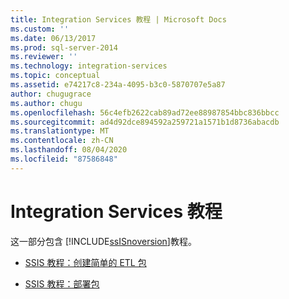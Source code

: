 ```yaml
---
title: Integration Services 教程 | Microsoft Docs
ms.custom: ''
ms.date: 06/13/2017
ms.prod: sql-server-2014
ms.reviewer: ''
ms.technology: integration-services
ms.topic: conceptual
ms.assetid: e74217c8-234a-4095-b3c0-5870707e5a87
author: chugugrace
ms.author: chugu
ms.openlocfilehash: 56c4efb2622cab89ad72ee88987854bbc836bbcc
ms.sourcegitcommit: ad4d92dce894592a259721a1571b1d8736abacdb
ms.translationtype: MT
ms.contentlocale: zh-CN
ms.lasthandoff: 08/04/2020
ms.locfileid: "87586848"
---
```

# <a name="integration-services-tutorials"></a>Integration Services 教程
  这一部分包含 [!INCLUDE[ssISnoversion](../includes/ssisnoversion-md.md)]教程。  
  
-   [SSIS 教程：创建简单的 ETL 包](ssis-how-to-create-an-etl-package.md)  
  
-   [SSIS 教程：部署包](../integration-services/deploy-packages-with-ssis.md)  
  
  

